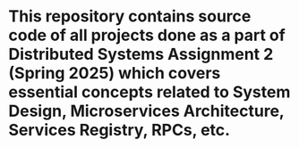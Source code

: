 # This repository contains source code of all projects done as a part of Distributed Systems Assignment 2 (Spring 2025) which covers essential concepts related to System Design, Microservices Architecture, Services Registry, RPCs, etc.
